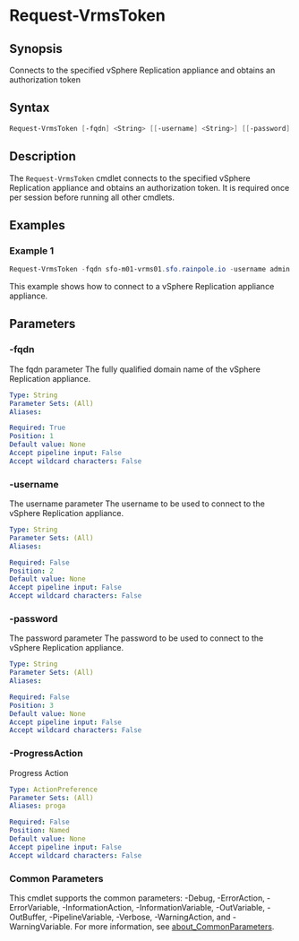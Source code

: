 # Request-VrmsToken

## Synopsis

Connects to the specified vSphere Replication appliance and obtains an authorization token

## Syntax

```powershell
Request-VrmsToken [-fqdn] <String> [[-username] <String>] [[-password] <String>] [-ProgressAction <ActionPreference>] [<CommonParameters>]
```

## Description

The `Request-VrmsToken` cmdlet connects to the specified vSphere Replication appliance and obtains an
authorization token. It is required once per session before running all other cmdlets.

## Examples

### Example 1

```powershell
Request-VrmsToken -fqdn sfo-m01-vrms01.sfo.rainpole.io -username admin -password VMw@re1!
```

This example shows how to connect to a vSphere Replication appliance appliance.

## Parameters

### -fqdn

The fqdn parameter The fully qualified domain name of the vSphere Replication appliance.

```yaml
Type: String
Parameter Sets: (All)
Aliases:

Required: True
Position: 1
Default value: None
Accept pipeline input: False
Accept wildcard characters: False
```

### -username

The username parameter The username to be used to connect to the vSphere Replication appliance.

```yaml
Type: String
Parameter Sets: (All)
Aliases:

Required: False
Position: 2
Default value: None
Accept pipeline input: False
Accept wildcard characters: False
```

### -password

The password parameter The password to be used to connect to the vSphere Replication appliance.

```yaml
Type: String
Parameter Sets: (All)
Aliases:

Required: False
Position: 3
Default value: None
Accept pipeline input: False
Accept wildcard characters: False
```

### -ProgressAction

Progress Action

```yaml
Type: ActionPreference
Parameter Sets: (All)
Aliases: proga

Required: False
Position: Named
Default value: None
Accept pipeline input: False
Accept wildcard characters: False
```

### Common Parameters

This cmdlet supports the common parameters: -Debug, -ErrorAction, -ErrorVariable, -InformationAction, -InformationVariable, -OutVariable, -OutBuffer, -PipelineVariable, -Verbose, -WarningAction, and -WarningVariable. For more information, see [about_CommonParameters](http://go.microsoft.com/fwlink/?LinkID=113216).
